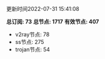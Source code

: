更新时间2022-07-31 15:41:08

**总订阅: 73**
**总节点: 1717**
**有效节点: 407**
- v2ray节点: 78
- ss节点: 275
- trojan节点: 54
